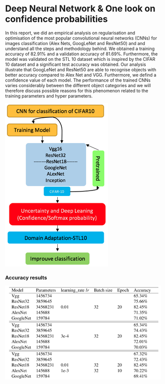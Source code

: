 # Deep Neural Network & One look on confidence probabilities 
In this report, we did an empirical analysis on regularisation and optimisation of the most popular convolutional neural networks (CNNs) for images classification (Alex Nets, GoogLeNet and ResNet50) and and understand all the steps and methodology behind. We obtained a training accuracy of 82.91\% and a validation accuracy of 81.69\%. Furthermore, the model was validated on the STL 10 dataset which is inspired by the CIFAR 10 dataset and a significant test accuracy was obtained. Our analysis illustrate that GoogLeNet and ResNet50 are able to recognise objects with better accuracy compared to Alex Net and VGG. Furthermore, we defind a confidence value of each model. The performance of the trained CNNs varies considerably between the different object categories and we will therefore discuss possible reasons for this phenomenon related to the training parameters and hyper parameters.




![Alt text](workflow.png?raw=true "Title")


### Accuracy results
![Alt text](accuracy.png?raw=true "Title")
